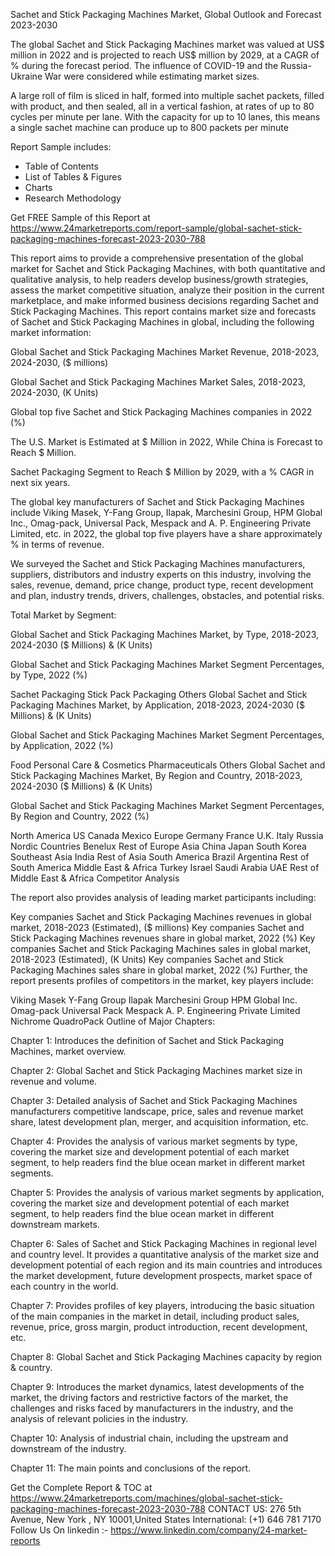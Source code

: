 Sachet and Stick Packaging Machines Market, Global Outlook and Forecast 2023-2030

The global Sachet and Stick Packaging Machines market was valued at US$ million in 2022 and is projected to reach US$ million by 2029, at a CAGR of % during the forecast period. The influence of COVID-19 and the Russia-Ukraine War were considered while estimating market sizes.

A large roll of film is sliced in half, formed into multiple sachet packets, filled with product, and then sealed, all in a vertical fashion, at rates of up to 80 cycles per minute per lane. With the capacity for up to 10 lanes, this means a single sachet machine can produce up to 800 packets per minute

Report Sample includes:
- Table of Contents
- List of Tables & Figures
- Charts
- Research Methodology

Get FREE Sample of this Report at https://www.24marketreports.com/report-sample/global-sachet-stick-packaging-machines-forecast-2023-2030-788

This report aims to provide a comprehensive presentation of the global market for Sachet and Stick Packaging Machines, with both quantitative and qualitative analysis, to help readers develop business/growth strategies, assess the market competitive situation, analyze their position in the current marketplace, and make informed business decisions regarding Sachet and Stick Packaging Machines. This report contains market size and forecasts of Sachet and Stick Packaging Machines in global, including the following market information:

Global Sachet and Stick Packaging Machines Market Revenue, 2018-2023, 2024-2030, ($ millions)

Global Sachet and Stick Packaging Machines Market Sales, 2018-2023, 2024-2030, (K Units)

Global top five Sachet and Stick Packaging Machines companies in 2022 (%)

The U.S. Market is Estimated at $ Million in 2022, While China is Forecast to Reach $ Million.

Sachet Packaging Segment to Reach $ Million by 2029, with a % CAGR in next six years.

The global key manufacturers of Sachet and Stick Packaging Machines include Viking Masek, Y-Fang Group, Ilapak, Marchesini Group, HPM Global Inc., Omag-pack, Universal Pack, Mespack and A. P. Engineering Private Limited, etc. in 2022, the global top five players have a share approximately % in terms of revenue.

We surveyed the Sachet and Stick Packaging Machines manufacturers, suppliers, distributors and industry experts on this industry, involving the sales, revenue, demand, price change, product type, recent development and plan, industry trends, drivers, challenges, obstacles, and potential risks.

Total Market by Segment:

Global Sachet and Stick Packaging Machines Market, by Type, 2018-2023, 2024-2030 ($ Millions) & (K Units)

Global Sachet and Stick Packaging Machines Market Segment Percentages, by Type, 2022 (%)

Sachet Packaging
Stick Pack Packaging
Others
Global Sachet and Stick Packaging Machines Market, by Application, 2018-2023, 2024-2030 ($ Millions) & (K Units)

Global Sachet and Stick Packaging Machines Market Segment Percentages, by Application, 2022 (%)

Food
Personal Care & Cosmetics
Pharmaceuticals
Others
Global Sachet and Stick Packaging Machines Market, By Region and Country, 2018-2023, 2024-2030 ($ Millions) & (K Units)

Global Sachet and Stick Packaging Machines Market Segment Percentages, By Region and Country, 2022 (%)

North America
US
Canada
Mexico
Europe
Germany
France
U.K.
Italy
Russia
Nordic Countries
Benelux
Rest of Europe
Asia
China
Japan
South Korea
Southeast Asia
India
Rest of Asia
South America
Brazil
Argentina
Rest of South America
Middle East & Africa
Turkey
Israel
Saudi Arabia
UAE
Rest of Middle East & Africa
Competitor Analysis

The report also provides analysis of leading market participants including:

Key companies Sachet and Stick Packaging Machines revenues in global market, 2018-2023 (Estimated), ($ millions)
Key companies Sachet and Stick Packaging Machines revenues share in global market, 2022 (%)
Key companies Sachet and Stick Packaging Machines sales in global market, 2018-2023 (Estimated), (K Units)
Key companies Sachet and Stick Packaging Machines sales share in global market, 2022 (%)
Further, the report presents profiles of competitors in the market, key players include:

Viking Masek
Y-Fang Group
Ilapak
Marchesini Group
HPM Global Inc.
Omag-pack
Universal Pack
Mespack
A. P. Engineering Private Limited
Nichrome
QuadroPack
Outline of Major Chapters:

Chapter 1: Introduces the definition of Sachet and Stick Packaging Machines, market overview.

Chapter 2: Global Sachet and Stick Packaging Machines market size in revenue and volume.

Chapter 3: Detailed analysis of Sachet and Stick Packaging Machines manufacturers competitive landscape, price, sales and revenue market share, latest development plan, merger, and acquisition information, etc.

Chapter 4: Provides the analysis of various market segments by type, covering the market size and development potential of each market segment, to help readers find the blue ocean market in different market segments.

Chapter 5: Provides the analysis of various market segments by application, covering the market size and development potential of each market segment, to help readers find the blue ocean market in different downstream markets.

Chapter 6: Sales of Sachet and Stick Packaging Machines in regional level and country level. It provides a quantitative analysis of the market size and development potential of each region and its main countries and introduces the market development, future development prospects, market space of each country in the world.

Chapter 7: Provides profiles of key players, introducing the basic situation of the main companies in the market in detail, including product sales, revenue, price, gross margin, product introduction, recent development, etc.

Chapter 8: Global Sachet and Stick Packaging Machines capacity by region & country.

Chapter 9: Introduces the market dynamics, latest developments of the market, the driving factors and restrictive factors of the market, the challenges and risks faced by manufacturers in the industry, and the analysis of relevant policies in the industry.

Chapter 10: Analysis of industrial chain, including the upstream and downstream of the industry.

Chapter 11: The main points and conclusions of the report.

Get the Complete Report & TOC at https://www.24marketreports.com/machines/global-sachet-stick-packaging-machines-forecast-2023-2030-788
CONTACT US:
276 5th Avenue, New York , NY 10001,United States
International: (+1) 646 781 7170
Follow Us On linkedin :- https://www.linkedin.com/company/24-market-reports
